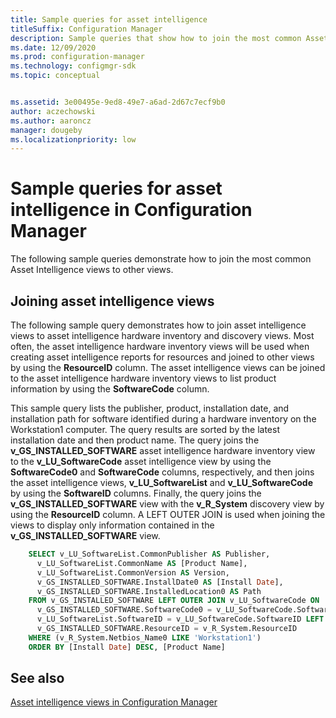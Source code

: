 ```yaml
---
title: Sample queries for asset intelligence
titleSuffix: Configuration Manager
description: Sample queries that show how to join the most common Asset Intelligence views to other views.
ms.date: 12/09/2020
ms.prod: configuration-manager
ms.technology: configmgr-sdk
ms.topic: conceptual


ms.assetid: 3e00495e-9ed8-49e7-a6ad-2d67c7ecf9b0
author: aczechowski
ms.author: aaroncz
manager: dougebyms.localizationpriority: low
---
```


# Sample queries for asset intelligence in Configuration Manager

The following sample queries demonstrate how to join the most common Asset Intelligence views to other views.

## Joining asset intelligence views

The following sample query demonstrates how to join asset intelligence views to asset intelligence hardware inventory and discovery views. Most often, the asset intelligence hardware inventory views will be used when creating asset intelligence reports for resources and joined to other views by using the **ResourceID** column. The asset intelligence views can be joined to the asset intelligence hardware inventory views to list product information by using the **SoftwareCode** column.

This sample query lists the publisher, product, installation date, and installation path for software identified during a hardware inventory on the Workstation1 computer. The query results are sorted by the latest installation date and then product name. The query joins the **v_GS_INSTALLED_SOFTWARE** asset intelligence hardware inventory view to the **v_LU_SoftwareCode** asset intelligence view by using the **SoftwareCode0** and **SoftwareCode** columns, respectively, and then joins the asset intelligence views, **v_LU_SoftwareList** and **v_LU_SoftwareCode** by using the **SoftwareID** columns. Finally, the query joins the **v_GS_INSTALLED_SOFTWARE** view with the **v_R_System** discovery view by using the **ResourceID** column. A LEFT OUTER JOIN is used when joining the views to display only information contained in the **v_GS_INSTALLED_SOFTWARE** view.

```sql
    SELECT v_LU_SoftwareList.CommonPublisher AS Publisher, 
      v_LU_SoftwareList.CommonName AS [Product Name], 
      v_LU_SoftwareList.CommonVersion AS Version, 
      v_GS_INSTALLED_SOFTWARE.InstallDate0 AS [Install Date], 
      v_GS_INSTALLED_SOFTWARE.InstalledLocation0 AS Path 
    FROM v_GS_INSTALLED_SOFTWARE LEFT OUTER JOIN v_LU_SoftwareCode ON 
      v_GS_INSTALLED_SOFTWARE.SoftwareCode0 = v_LU_SoftwareCode.SoftwareCode INNER JOIN v_LU_SoftwareList ON
	  v_LU_SoftwareList.SoftwareID = v_LU_SoftwareCode.SoftwareID LEFT OUTER JOIN v_R_System ON
	  v_GS_INSTALLED_SOFTWARE.ResourceID = v_R_System.ResourceID
	WHERE (v_R_System.Netbios_Name0 LIKE 'Workstation1') 
    ORDER BY [Install Date] DESC, [Product Name] 
```

## See also

[Asset intelligence views in Configuration Manager](asset-intelligence-views-configuration-manager.md)
